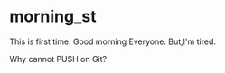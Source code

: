 morning_st
==========

This is first time.
Good morning Everyone.
But,I'm tired.

Why cannot PUSH on Git?